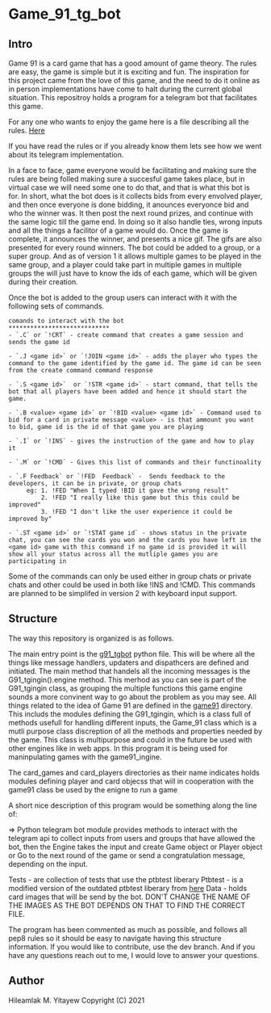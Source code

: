 # Game_91_tg_bot

## Intro

Game 91 is a card game that has a good amount of game theory. The rules are easy, the game is simple but it is exciting and fun. The inspiration for this project came from the love of this game, and the need to do it online as in person implementations have come to halt during the current global situation. This repositroy holds a program for a telegram bot that facilitates this game.

For any one who wants to enjoy the game here is a file describing all the rules. [Here](./rules.md)

If you have read the rules or if you already know them lets see how we went about its telegram implementation.

In a face to face, game everyone would be facilitating and making sure the rules are being folled making sure a succesful game takes place, but in virtual case we will need some one to do that, and that is what this bot is for. In short, what the bot does is it collects bids from every envolved player, and then once everyone is done bidding, it anounces everyonce bid and who the winner was. It then post the next round prizes, and continue with the same logic till the game end. In doing so it also handle ties, wrong inputs and all the things a facilitor of a game would do. Once the game is complete, it announces the winner, and presents a nice gif. The gifs are also presented for every round winners. The bot could be added to a group, or a super group. And as of version 1 it allows multiple games to be played in the same group, and a player could take part in multiple games in multiple groups the will just have to know the ids of each game, which will be given during their creation.

Once the bot is added to the group users can interact with it with the following sets of commands.

```
comands to interact with the bot
****************************
- `.C` or `!CRT` - create command that creates a game session and sends the game id

- `.J <game id>` or `!JOIN <game id>` - adds the player who types the command to the game identified by the game id. The game id can be seen from the create command command response

- `.S <game id>`  or `!STR <game id>` - start command, that tells the bot that all players have been added and hence it should start the game.

- `.B <value> <game id>` or `!BID <value> <game id>` - Command used to bid for a card in private message <value> - is that ammount you want to bid, game id is the id of that game you are playing

- `.I` or `!INS` - gives the instruction of the game and how to play it

- `.M` or `!CMD` - Gives this list of commands and their functinoality

- `.F Feedback` or `!FED  Feedback` -  Sends feedback to the developers, it can be in private, or group chats
     eg: 1. !FED "When I typed !BID it gave the wrong result"
         2. !FED "I really like this game but this this could be improved"
         3. !FED "I don't like the user experience it could be improved by"

- `.ST <game id>` or `!STAT game id` - shows status in the private chat, you can see the cards you won and the cards you have left in the <game id> game with this command if no game id is provided it will show all your status across all the mutliple games you are participating in
```

Some of the commands can only be used either in group chats or private chats and other could be used in both like !INS and !CMD. This commands are planned to be simplifed in version 2 with keyboard input support.

## Structure

The way this repository is organized is as follows.

The main entry point is the [g91_tgbot](./g91_tgbot.py) python file. This will be where all the things like message handlers, updaters and dispathcers are defined and initiated. The main method that handels all the incoming messages is the G91_tgingin().engine method. This merhod as you can see is part of the G91_tgingin class, as grouping the multiple functions this game engine sounds a more convinent way to go about the problem as you may see. All things related to the idea of Game 91 are defined in the [game91](./game91/) directory. This includs the modules defining the G91_tgingin, which is a class full of methods usefull for handling different inputs, the Game_91 class which is a mutli purpose class discreption of all the methods and properties needed by the game. This class is multipurpose and could in the future be used with other engines like in web apps. In this program it is being used for maninpulating games with the game91_ingine.

The card_games and card_players directories as their name indicates holds modules defining player and card objecss that will in cooperation with the game91 class be used by the enigne to run a game

A short nice description of this program would be something along the line of:

=> Python telegram bot module provides methods to interact with the telegram api to collect inputs from users and groups that have allowed the bot, then the Engine takes the input and create Game object or Player object or Go to the next round of the game or send a congratulation message, depending on the input.

Tests - are collection of tests that use the ptbtest liberary
Ptbtest - is a modified version of the outdated ptbtest liberary from [here](https://github.com/Eldinnie/ptbtest)
Data - holds card images that will be send by the bot. DON'T CHANGE THE NAME OF THE IMAGES AS THE BOT DEPENDS ON THAT TO FIND THE CORRECT FILE.

The program has been commented as much as possible, and follows all pep8 rules so it should be easy to navigate having this structure information. If you would like to contribute, use the dev branch. And if you have any questions reach out to me, I would love to answer your questions.

## Author

Hileamlak M. Yitayew
Copyright (C) 2021
